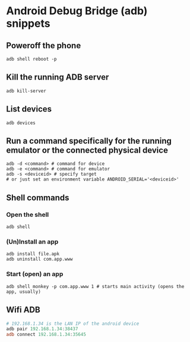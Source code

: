 # Android Debug Bridge (adb) snippets

## Poweroff the phone

```shell
adb shell reboot -p
```

## Kill the running ADB server

```shell
adb kill-server
```

## List devices

```shell
adb devices
```

## Run a command specifically for the running emulator or the connected physical device

```shell
adb -d <command> # command for device
adb -e <command> # command for emulator
adb -s <deviceid> # specify target
# or just set an environment variable ANDROID_SERIAL='<deviceid>'
```

## Shell commands

### Open the shell

```shell
adb shell
```

### (Un)Install an app

```shell
adb install file.apk
adb uninstall com.app.www
```

### Start (open) an app

```shell
adb shell monkey -p com.app.www 1 # starts main activity (opens the app, usually)
```

## Wifi ADB

```powershell
# 192.168.1.34 is the LAN IP of the android device
adb pair 192.168.1.34:38437
adb connect 192.168.1.34:35645
```
